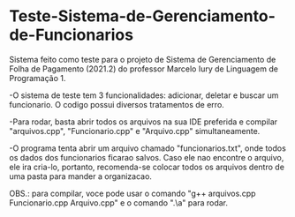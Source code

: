 # Teste-Sistema-de-Gerenciamento-de-Funcionarios
Sistema feito como teste para o projeto de Sistema de Gerenciamento de Folha de Pagamento (2021.2) do professor Marcelo Iury de Linguagem de Programação 1.

-O sistema de teste tem 3 funcionalidades: adicionar, deletar e buscar um funcionario.
O codigo possui diversos tratamentos de erro.

-Para rodar, basta abrir todos os arquivos na sua IDE preferida e compilar "arquivos.cpp", "Funcionario.cpp" e "Arquivo.cpp" simultaneamente.

-O programa tenta abrir um arquivo chamado "funcionarios.txt", onde todos os dados dos funcionarios ficarao salvos. Caso ele nao encontre o arquivo, ele ira cria-lo, portanto, recomenda-se colocar todos os arquivos dentro de uma pasta para mander a organizacao.

OBS.: para compilar, voce pode usar o comando "g++ arquivos.cpp Funcionario.cpp Arquivo.cpp" e o comando ".\a" para rodar.
